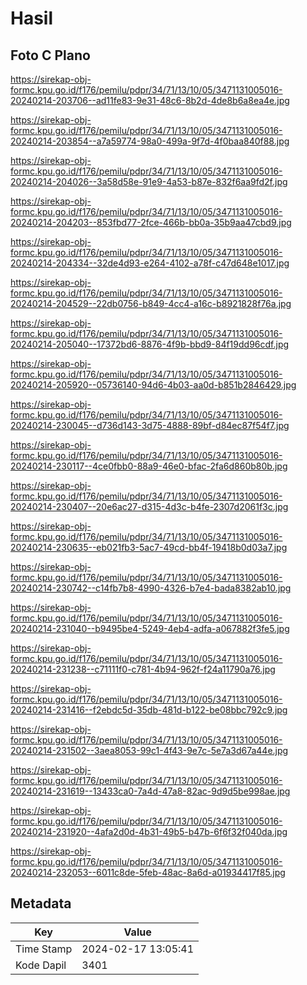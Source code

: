 # Hasil

## Foto C Plano

https://sirekap-obj-formc.kpu.go.id/f176/pemilu/pdpr/34/71/13/10/05/3471131005016-20240214-203706--ad11fe83-9e31-48c6-8b2d-4de8b6a8ea4e.jpg

https://sirekap-obj-formc.kpu.go.id/f176/pemilu/pdpr/34/71/13/10/05/3471131005016-20240214-203854--a7a59774-98a0-499a-9f7d-4f0baa840f88.jpg

https://sirekap-obj-formc.kpu.go.id/f176/pemilu/pdpr/34/71/13/10/05/3471131005016-20240214-204026--3a58d58e-91e9-4a53-b87e-832f6aa9fd2f.jpg

https://sirekap-obj-formc.kpu.go.id/f176/pemilu/pdpr/34/71/13/10/05/3471131005016-20240214-204203--853fbd77-2fce-466b-bb0a-35b9aa47cbd9.jpg

https://sirekap-obj-formc.kpu.go.id/f176/pemilu/pdpr/34/71/13/10/05/3471131005016-20240214-204334--32de4d93-e264-4102-a78f-c47d648e1017.jpg

https://sirekap-obj-formc.kpu.go.id/f176/pemilu/pdpr/34/71/13/10/05/3471131005016-20240214-204529--22db0756-b849-4cc4-a16c-b8921828f76a.jpg

https://sirekap-obj-formc.kpu.go.id/f176/pemilu/pdpr/34/71/13/10/05/3471131005016-20240214-205040--17372bd6-8876-4f9b-bbd9-84f19dd96cdf.jpg

https://sirekap-obj-formc.kpu.go.id/f176/pemilu/pdpr/34/71/13/10/05/3471131005016-20240214-205920--05736140-94d6-4b03-aa0d-b851b2846429.jpg

https://sirekap-obj-formc.kpu.go.id/f176/pemilu/pdpr/34/71/13/10/05/3471131005016-20240214-230045--d736d143-3d75-4888-89bf-d84ec87f54f7.jpg

https://sirekap-obj-formc.kpu.go.id/f176/pemilu/pdpr/34/71/13/10/05/3471131005016-20240214-230117--4ce0fbb0-88a9-46e0-bfac-2fa6d860b80b.jpg

https://sirekap-obj-formc.kpu.go.id/f176/pemilu/pdpr/34/71/13/10/05/3471131005016-20240214-230407--20e6ac27-d315-4d3c-b4fe-2307d2061f3c.jpg

https://sirekap-obj-formc.kpu.go.id/f176/pemilu/pdpr/34/71/13/10/05/3471131005016-20240214-230635--eb021fb3-5ac7-49cd-bb4f-19418b0d03a7.jpg

https://sirekap-obj-formc.kpu.go.id/f176/pemilu/pdpr/34/71/13/10/05/3471131005016-20240214-230742--c14fb7b8-4990-4326-b7e4-bada8382ab10.jpg

https://sirekap-obj-formc.kpu.go.id/f176/pemilu/pdpr/34/71/13/10/05/3471131005016-20240214-231040--b9495be4-5249-4eb4-adfa-a067882f3fe5.jpg

https://sirekap-obj-formc.kpu.go.id/f176/pemilu/pdpr/34/71/13/10/05/3471131005016-20240214-231238--c71111f0-c781-4b94-962f-f24a11790a76.jpg

https://sirekap-obj-formc.kpu.go.id/f176/pemilu/pdpr/34/71/13/10/05/3471131005016-20240214-231416--f2ebdc5d-35db-481d-b122-be08bbc792c9.jpg

https://sirekap-obj-formc.kpu.go.id/f176/pemilu/pdpr/34/71/13/10/05/3471131005016-20240214-231502--3aea8053-99c1-4f43-9e7c-5e7a3d67a44e.jpg

https://sirekap-obj-formc.kpu.go.id/f176/pemilu/pdpr/34/71/13/10/05/3471131005016-20240214-231619--13433ca0-7a4d-47a8-82ac-9d9d5be998ae.jpg

https://sirekap-obj-formc.kpu.go.id/f176/pemilu/pdpr/34/71/13/10/05/3471131005016-20240214-231920--4afa2d0d-4b31-49b5-b47b-6f6f32f040da.jpg

https://sirekap-obj-formc.kpu.go.id/f176/pemilu/pdpr/34/71/13/10/05/3471131005016-20240214-232053--6011c8de-5feb-48ac-8a6d-a01934417f85.jpg


## Metadata

| Key        | Value               |
| ---------- | ------------------- |
| Time Stamp | 2024-02-17 13:05:41 |
| Kode Dapil | 3401                |



